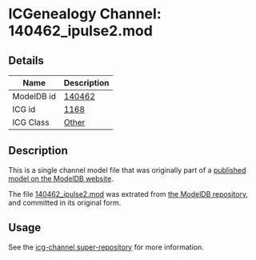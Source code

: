 # ICGenealogy Channel: 140462\_ipulse2.mod

## Details

Name | Description
---- | -----------
ModelDB id | [140462](http://senselab.med.yale.edu/ModelDB/ShowModel.cshtml?model=140462)
ICG id | [1168](http://icg.neurotheory.ox.ac.uk/channels/other/1168)
ICG Class | [Other](http://icg.neurotheory.ox.ac.uk/channels/other)

## Description

This is a single channel model file that was originally part of a [published model on the ModelDB website](http://senselab.med.yale.edu/mModelDB/ShowModel.cshtml?model=140462).

The file [140462\_ipulse2.mod](140462_ipulse2.mod) was extrated from [the ModelDB repository](http://senselab.med.yale.edu/ModelDB/ShowModel.cshtml?model=140462), and committed in its original form.

## Usage

See the [icg-channel super-repository](https://github.com/icgenealogy/icg-channels) for more information.
